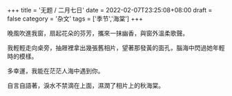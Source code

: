 +++
title = '无题 / 二月七日'
date = 2022-02-07T23:25:08+08:00
draft = false
category = '杂文'
tags = ['季节','海棠']
+++

晚風吹進我窗，扇起花朵的芬芳，攜來一抹幽香，與窗外溫柔歌聲。

我輕輕走向桌旁，抽屜裡拿出幾張舊相片，望著那發黃的面孔，腦海中閃過她年輕時的模樣。

多幸運，我能在茫茫人海中遇到你。

自言自語著，淚水不禁滴在上面，濕潤了相片上的秋海棠。